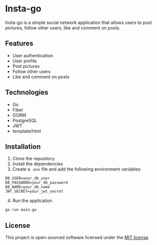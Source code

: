 # Insta-go

Insta-go is a simple social network application that allows users to post pictures, follow other users, like and comment on posts.

## Features

- User authentication
- User profile
- Post pictures
- Follow other users
- Like and comment on posts

## Technologies

- Go
- Fiber
- GORM
- PostgreSQL
- JWT
- template/html

## Installation

1. Clone the repository
2. Install the dependencies
3. Create a `.env` file and add the following environment variables:

```
DB_USER=your_db_user
DB_PASSWORD=your_db_password
DB_NAME=your_db_name
JWT_SECRET=your_jwt_secret
```

4. Run the application

```bash
go run main.go
```

## License

This project is open-sourced software licensed under the [MIT license](https://opensource.org/licenses/MIT).
